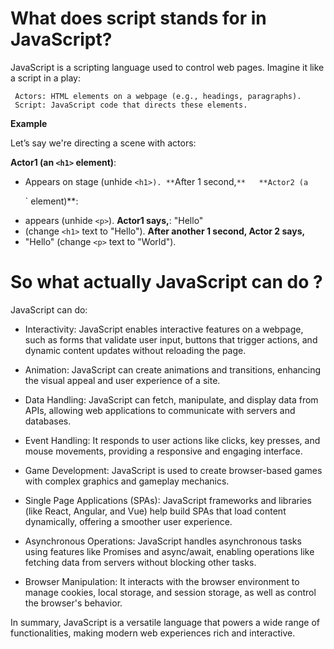 # What does script stands for in JavaScript?

JavaScript is a scripting language used to control web pages. Imagine it like a script in a play:

   ``` 
    Actors: HTML elements on a webpage (e.g., headings, paragraphs).
    Script: JavaScript code that directs these elements.
```
**Example**

Let’s say we're directing a scene with actors:

**Actor1 (an `<h1>` element)**: 
- Appears on stage (unhide `<h1>).
**`After 1 second,`**  
**Actor2 (a `<p>` element)**: 
- appears (unhide `<p>`).
**Actor1  says,**: "Hello" 
- (change `<h1>` text to "Hello").
**After another 1 second, Actor 2 says,** 
- "Hello" (change `<p>` text to "World").



# So what actually JavaScript can do ?
JavaScript can do:

- Interactivity: JavaScript enables interactive features on a webpage, such as forms that validate user input, buttons that trigger actions, and dynamic content updates without reloading the page.

- Animation: JavaScript can create animations and transitions, enhancing the visual appeal and user experience of a site.

- Data Handling: JavaScript can fetch, manipulate, and display data from APIs, allowing web applications to communicate with servers and databases.

- Event Handling: It responds to user actions like clicks, key presses, and mouse movements, providing a responsive and engaging interface.

- Game Development: JavaScript is used to create browser-based games with complex graphics and gameplay mechanics.

- Single Page Applications (SPAs): JavaScript frameworks and libraries (like React, Angular, and Vue) help build SPAs that load content dynamically, offering a smoother user experience.

- Asynchronous Operations: JavaScript handles asynchronous tasks using features like Promises and async/await, enabling operations like fetching data from servers without blocking other tasks.

- Browser Manipulation: It interacts with the browser environment to manage cookies, local storage, and session storage, as well as control the browser's behavior.

In summary, JavaScript is a versatile language that powers a wide range of functionalities, making modern web experiences rich and interactive. 